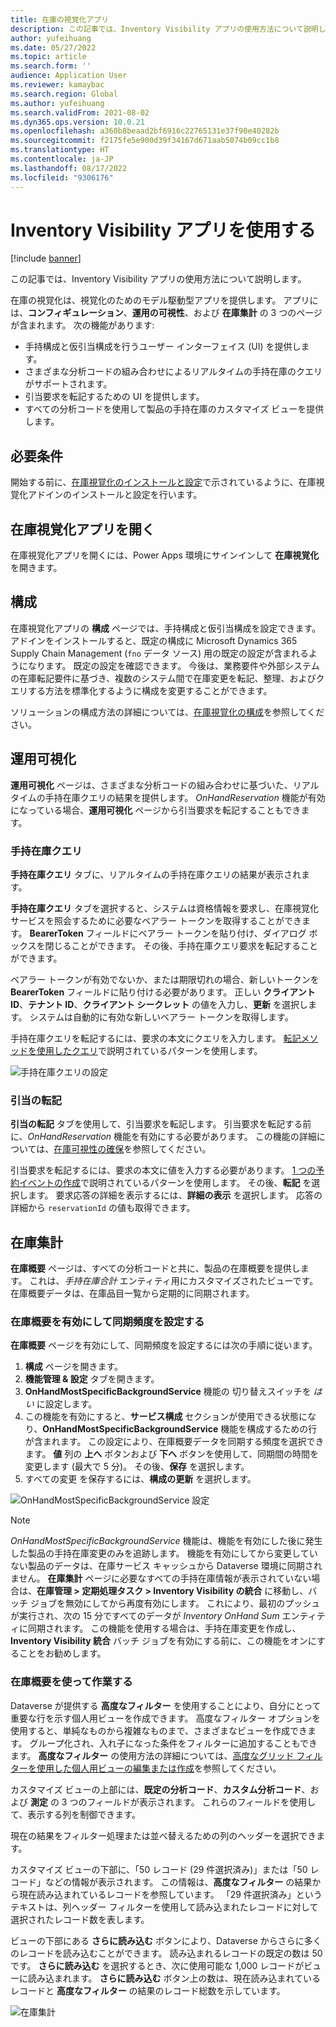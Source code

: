 ```yaml
---
title: 在庫の視覚化アプリ
description: この記事では、Inventory Visibility アプリの使用方法について説明します。
author: yufeihuang
ms.date: 05/27/2022
ms.topic: article
ms.search.form: ''
audience: Application User
ms.reviewer: kamaybac
ms.search.region: Global
ms.author: yufeihuang
ms.search.validFrom: 2021-08-02
ms.dyn365.ops.version: 10.0.21
ms.openlocfilehash: a360b8beaad2bf6916c22765131e37f90e40282b
ms.sourcegitcommit: f2175fe5e900d39f34167d671aab5074b09cc1b8
ms.translationtype: HT
ms.contentlocale: ja-JP
ms.lasthandoff: 08/17/2022
ms.locfileid: "9306176"
---
```

# <a name="use-the-inventory-visibility-app"></a>Inventory Visibility アプリを使用する

[!include [banner](../includes/banner.md)]


この記事では、Inventory Visibility アプリの使用方法について説明します。

在庫の視覚化は、視覚化のためのモデル駆動型アプリを提供します。 アプリには、**コンフィギュレーション**、**運用の可視性**、および **在庫集計** の 3 つのページが含まれます。 次の機能があります:

- 手持構成と仮引当構成を行うユーザー インターフェイス (UI) を提供します。
- さまざまな分析コードの組み合わせによるリアルタイムの手持在庫のクエリがサポートされます。
- 引当要求を転記するための UI を提供します。
- すべての分析コードを使用して製品の手持在庫のカスタマイズ ビューを提供します。

## <a name="prerequisites"></a>必要条件

開始する前に、[在庫視覚化のインストールと設定](inventory-visibility-setup.md)で示されているように、在庫視覚化アドインのインストールと設定を行います。

## <a name="open-the-inventory-visibility-app"></a>在庫視覚化アプリを開く

在庫視覚化アプリを開くには、Power Apps 環境にサインインして **在庫視覚化** を開きます。

## <a name="configuration"></a><a name="configuration"></a>構成

在庫視覚化アプリの **構成** ページでは、手持構成と仮引当構成を設定できます。 アドインをインストールすると、既定の構成に Microsoft Dynamics 365 Supply Chain Management (`fno` データ ソース) 用の既定の設定が含まれるようになります。 既定の設定を確認できます。 今後は、業務要件や外部システムの在庫転記要件に基づき、複数のシステム間で在庫変更を転記、整理、およびクエリする方法を標準化するように構成を変更することができます。

ソリューションの構成方法の詳細については、[在庫視覚化の構成](inventory-visibility-configuration.md)を参照してください。

## <a name="operational-visibility"></a>運用可視化

**運用可視化** ページは、さまざまな分析コードの組み合わせに基づいた、リアルタイムの手持在庫クエリの結果を提供します。 *OnHandReservation* 機能が有効になっている場合、**運用可視化** ページから引当要求を転記することもできます。

### <a name="on-hand-query"></a>手持在庫クエリ

**手持在庫クエリ** タブに、リアルタイムの手持在庫クエリの結果が表示されます。

**手持在庫クエリ** タブを選択すると、システムは資格情報を要求し、在庫視覚化サービスを照会するために必要なベアラー トークンを取得することができます。 **BearerToken** フィールドにベアラー トークンを貼り付け、ダイアログ ボックスを閉じることができます。 その後、手持在庫クエリ要求を転記することができます。

ベアラー トークンが有効でないか、または期限切れの場合、新しいトークンを **BearerToken** フィールドに貼り付ける必要があります。 正しい **クライアント ID**、**テナント ID**、**クライアント シークレット** の値を入力し、**更新** を選択します。 システムは自動的に有効な新しいベアラー トークンを取得します。

手持在庫クエリを転記するには、要求の本文にクエリを入力します。 [転記メソッドを使用したクエリ](inventory-visibility-api.md#query-with-post-method)で説明されているパターンを使用します。

![手持在庫クエリの設定](media/inventory-visibility-query-settings.png "手持在庫クエリの設定")

### <a name="reservation-posting"></a>引当の転記

**引当の転記** タブを使用して、引当要求を転記します。 引当要求を転記する前に、*OnHandReservation* 機能を有効にする必要があります。 この機能の詳細については、[在庫可視性の確保](inventory-visibility-reservations.md)を参照してください。

引当要求を転記するには、要求の本文に値を入力する必要があります。 [1 つの予約イベントの作成](inventory-visibility-api.md#create-one-reservation-event)で説明されているパターンを使用します。 その後、**転記** を選択します。 要求応答の詳細を表示するには、**詳細の表示** を選択します。 応答の詳細から `reservationId` の値も取得できます。

## <a name="inventory-summary"></a><a name="inventory-summary"></a>在庫集計

**在庫概要** ページは、すべての分析コードと共に、製品の在庫概要を提供します。 これは、*手持在庫合計* エンティティ用にカスタマイズされたビューです。 在庫概要データは、在庫品目一覧から定期的に同期されます。

### <a name="enable-the-inventory-summary-and-set-the-synchronization-frequency"></a>在庫概要を有効にして同期頻度を設定する

**在庫概要** ページを有効にして、同期頻度を設定するには次の手順に従います。

1. **構成** ページを開きます。
1. **機能管理 & 設定** タブを開きます。
1. **OnHandMostSpecificBackgroundService** 機能の 切り替えスイッチを *はい* に設定します。
1. この機能を有効にすると、**サービス構成** セクションが使用できる状態になり、**OnHandMostSpecificBackgroundService** 機能を構成するための行が含まれます。 この設定により、在庫概要データを同期する頻度を選択できます。 **値** 列の **上へ** ボタンおよび **下へ** ボタンを使用して、同期間の時間を変更します (最大で 5 分)。 その後、**保存** を選択します。
1. すべての変更 を保存するには、**構成の更新** を選択します。

![OnHandMostSpecificBackgroundService 設定](media/inventory-visibility-ohms-freq.PNG "OnHandMostSpecificBackgroundService 設定")

> [!NOTE]
> *OnHandMostSpecificBackgroundService* 機能は、機能を有効にした後に発生した製品の手持在庫変更のみを追跡します。 機能を有効にしてから変更していない製品のデータは、在庫サービス キャッシュから Dataverse 環境に同期されません。 **在庫集計** ページに必要なすべての手持在庫情報が表示されていない場合は、**在庫管理 > 定期処理タスク > Inventory Visibility の統合** に移動し、バッチ ジョブを無効にしてから再度有効にします。 これにより、最初のプッシュが実行され、次の 15 分ですべてのデータが *Inventory OnHand Sum* エンティティに同期されます。 この機能を使用する場合は、手持在庫変更を作成し、**Inventory Visibility 統合** バッチ ジョブを有効にする前に、この機能をオンにすることをお勧めします。

### <a name="work-with-the-inventory-summary"></a>在庫概要を使って作業する

Dataverse が提供する **高度なフィルター** を使用することにより、自分にとって重要な行を示す個人用ビューを作成できます。 高度なフィルター オプションを使用すると、単純なものから複雑なものまで、さまざまなビューを作成できます。 グループ化され、入れ子になった条件をフィルターに追加することもできます。 **高度なフィルター** の使用方法の詳細については、[高度なグリッド フィルターを使用した個人用ビューの編集または作成](/powerapps/user/grid-filters-advanced)を参照してください。

カスタマイズ ビューの上部には、**既定の分析コード**、**カスタム分析コード**、および **測定** の 3 つのフィールドが表示されます。 これらのフィールドを使用して、表示する列を制御できます。

現在の結果をフィルター処理または並べ替えるための列のヘッダーを選択できます。

カスタマイズ ビューの下部に、「50 レコード (29 件選択済み)」または「50 レコード」などの情報が表示されます。 この情報は、**高度なフィルター** の結果から現在読み込まれているレコードを参照しています。 「29 件選択済み」というテキストは、列ヘッダー フィルターを使用して読み込まれたレコードに対して選択されたレコード数を表します。

ビューの下部にある **さらに読み込む** ボタンにより、Dataverse からさらに多くのレコードを読み込むことができます。 読み込まれるレコードの既定の数は 50 です。 **さらに読み込む** を選択するとき、次に使用可能な 1,000 レコードがビューに読み込まれます。 **さらに読み込む** ボタン上の数は、現在読み込まれているレコードと **高度なフィルター** の結果のレコード総数を示しています。

![在庫集計](media/inventory-visibility-onhand-list.png "在庫集計")
